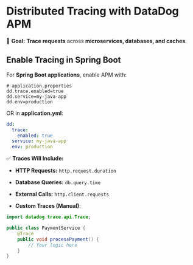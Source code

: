 # Distributed Tracing with DataDog APM

📌 **Goal:** **Trace requests** across **microservices, databases, and caches**.

## Enable Tracing in Spring Boot

For **Spring Boot applications**, enable APM with:

```properties
# application.properties
dd.trace.enabled=true
dd.service=my-java-app
dd.env=production
```

OR in **application.yml**:

```yaml
dd:
  trace:
    enabled: true
  service: my-java-app
  env: production
```

✅ **Traces Will Include:**

- **HTTP Requests:** `http.request.duration`
- **Database Queries:** `db.query.time`
- **External Calls:** `http.client.requests`

- **Custom Traces (Manual)**:

```java
import datadog.trace.api.Trace;

public class PaymentService {
    @Trace
    public void processPayment() {
        // Your logic here
    }
}
```
